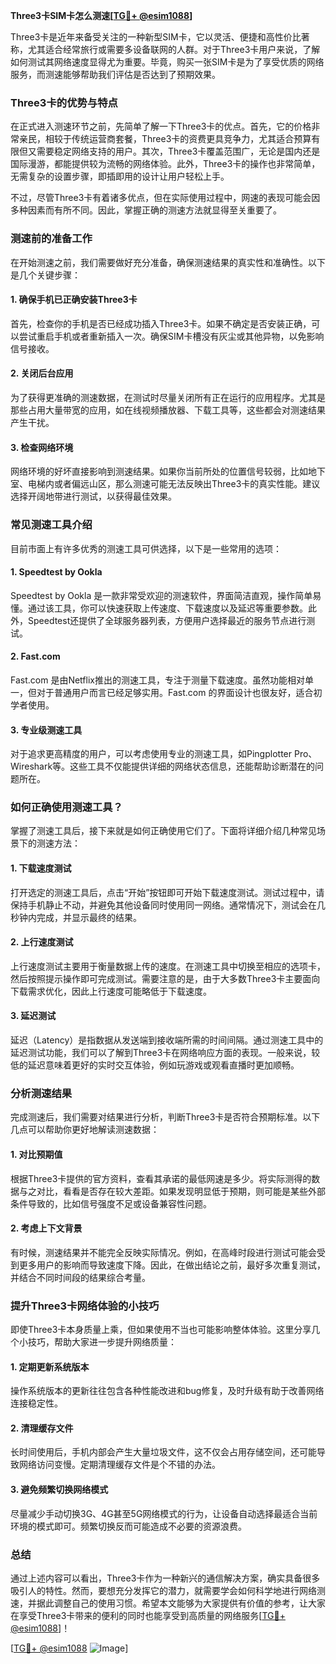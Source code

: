 **Three3卡SIM卡怎么测速[[TG💪+ @esim1088](https://t.me/s/esim1088)]**

Three3卡是近年来备受关注的一种新型SIM卡，它以灵活、便捷和高性价比著称，尤其适合经常旅行或需要多设备联网的人群。对于Three3卡用户来说，了解如何测试其网络速度显得尤为重要。毕竟，购买一张SIM卡是为了享受优质的网络服务，而测速能够帮助我们评估是否达到了预期效果。

### Three3卡的优势与特点

在正式进入测速环节之前，先简单了解一下Three3卡的优点。首先，它的价格非常亲民，相较于传统运营商套餐，Three3卡的资费更具竞争力，尤其适合预算有限但又需要稳定网络支持的用户。其次，Three3卡覆盖范围广，无论是国内还是国际漫游，都能提供较为流畅的网络体验。此外，Three3卡的操作也非常简单，无需复杂的设置步骤，即插即用的设计让用户轻松上手。

不过，尽管Three3卡有着诸多优点，但在实际使用过程中，网速的表现可能会因多种因素而有所不同。因此，掌握正确的测速方法就显得至关重要了。

### 测速前的准备工作

在开始测速之前，我们需要做好充分准备，确保测速结果的真实性和准确性。以下是几个关键步骤：

#### 1. 确保手机已正确安装Three3卡

首先，检查你的手机是否已经成功插入Three3卡。如果不确定是否安装正确，可以尝试重启手机或者重新插入一次。确保SIM卡槽没有灰尘或其他异物，以免影响信号接收。

#### 2. 关闭后台应用

为了获得更准确的测速数据，在测试时尽量关闭所有正在运行的应用程序。尤其是那些占用大量带宽的应用，如在线视频播放器、下载工具等，这些都会对测速结果产生干扰。

#### 3. 检查网络环境

网络环境的好坏直接影响到测速结果。如果你当前所处的位置信号较弱，比如地下室、电梯内或者偏远山区，那么测速可能无法反映出Three3卡的真实性能。建议选择开阔地带进行测试，以获得最佳效果。

### 常见测速工具介绍

目前市面上有许多优秀的测速工具可供选择，以下是一些常用的选项：

#### 1. Speedtest by Ookla

Speedtest by Ookla 是一款非常受欢迎的测速软件，界面简洁直观，操作简单易懂。通过该工具，你可以快速获取上传速度、下载速度以及延迟等重要参数。此外，Speedtest还提供了全球服务器列表，方便用户选择最近的服务节点进行测试。

#### 2. Fast.com

Fast.com 是由Netflix推出的测速工具，专注于测量下载速度。虽然功能相对单一，但对于普通用户而言已经足够实用。Fast.com 的界面设计也很友好，适合初学者使用。

#### 3. 专业级测速工具

对于追求更高精度的用户，可以考虑使用专业的测速工具，如Pingplotter Pro、Wireshark等。这些工具不仅能提供详细的网络状态信息，还能帮助诊断潜在的问题所在。

### 如何正确使用测速工具？

掌握了测速工具后，接下来就是如何正确使用它们了。下面将详细介绍几种常见场景下的测速方法：

#### 1. 下载速度测试

打开选定的测速工具后，点击“开始”按钮即可开始下载速度测试。测试过程中，请保持手机静止不动，并避免其他设备同时使用同一网络。通常情况下，测试会在几秒钟内完成，并显示最终的结果。

#### 2. 上行速度测试

上行速度测试主要用于衡量数据上传的速度。在测速工具中切换至相应的选项卡，然后按照提示操作即可完成测试。需要注意的是，由于大多数Three3卡主要面向下载需求优化，因此上行速度可能略低于下载速度。

#### 3. 延迟测试

延迟（Latency）是指数据从发送端到接收端所需的时间间隔。通过测速工具中的延迟测试功能，我们可以了解到Three3卡在网络响应方面的表现。一般来说，较低的延迟意味着更好的实时交互体验，例如玩游戏或观看直播时更加顺畅。

### 分析测速结果

完成测速后，我们需要对结果进行分析，判断Three3卡是否符合预期标准。以下几点可以帮助你更好地解读测速数据：

#### 1. 对比预期值

根据Three3卡提供的官方资料，查看其承诺的最低网速是多少。将实际测得的数据与之对比，看看是否存在较大差距。如果发现明显低于预期，则可能是某些外部条件导致的，比如信号强度不足或设备兼容性问题。

#### 2. 考虑上下文背景

有时候，测速结果并不能完全反映实际情况。例如，在高峰时段进行测试可能会受到更多用户的影响而导致速度下降。因此，在做出结论之前，最好多次重复测试，并结合不同时间段的结果综合考量。

### 提升Three3卡网络体验的小技巧

即使Three3卡本身质量上乘，但如果使用不当也可能影响整体体验。这里分享几个小技巧，帮助大家进一步提升网络质量：

#### 1. 定期更新系统版本

操作系统版本的更新往往包含各种性能改进和bug修复，及时升级有助于改善网络连接稳定性。

#### 2. 清理缓存文件

长时间使用后，手机内部会产生大量垃圾文件，这不仅会占用存储空间，还可能导致网络访问变慢。定期清理缓存文件是个不错的办法。

#### 3. 避免频繁切换网络模式

尽量减少手动切换3G、4G甚至5G网络模式的行为，让设备自动选择最适合当前环境的模式即可。频繁切换反而可能造成不必要的资源浪费。

### 总结

通过上述内容可以看出，Three3卡作为一种新兴的通信解决方案，确实具备很多吸引人的特性。然而，要想充分发挥它的潜力，就需要学会如何科学地进行网络测速，并据此调整自己的使用习惯。希望本文能够为大家提供有价值的参考，让大家在享受Three3卡带来的便利的同时也能享受到高质量的网络服务[[TG💪+ @esim1088](https://t.me/s/esim1088)]！

[[TG💪+ @esim1088](https://t.me/s/esim1088) ![Image](https://i.postimg.cc/4NQfJmqS/Snipaste-2025-05-13-00-14-12.png)]